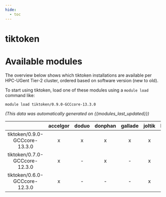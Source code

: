 ```yaml
---
hide:
  - toc
---
```


tiktoken
========

# Available modules


The overview below shows which tiktoken installations are available per HPC-UGent Tier-2 cluster, ordered based on software version (new to old).

To start using tiktoken, load one of these modules using a `module load` command like:

```shell
module load tiktoken/0.9.0-GCCcore-13.3.0
```

*(This data was automatically generated on {{modules_last_updated}})*  

| |accelgor|doduo|donphan|gallade|joltik|litleo|shinx|
| :---: | :---: | :---: | :---: | :---: | :---: | :---: | :---: |
|tiktoken/0.9.0-GCCcore-13.3.0|x|x|x|x|x|x|x|
|tiktoken/0.7.0-GCCcore-12.3.0|x|-|x|-|x|x|x|
|tiktoken/0.6.0-GCCcore-12.3.0|x|-|-|-|x|x|x|
